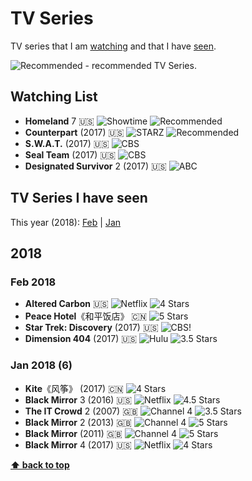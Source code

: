 # TV Series

TV series that I am [watching](#watching-list) and that I have [seen](#tv-series-i-have-seen).

![][Rec] - recommended TV Series.

## Watching List
* **Homeland** 7 🇺🇸 ![][SHO] ![][Rec]
* **Counterpart** (2017) 🇺🇸 ![][STZ] ![][Rec]
* **S.W.A.T.** (2017) 🇺🇸 ![][CBS]
* **Seal Team** (2017) 🇺🇸 ![][CBS]
* **Designated Survivor** 2 (2017) 🇺🇸 ![][ABC]

## TV Series I have seen

This year (2018): [Feb](#feb-2018) | [Jan](#jan-2018-6)

## 2018

### Feb 2018
* **Altered Carbon** 🇺🇸 ![][NFX] ![][s4]
* **Peace Hotel**《和平饭店》 🇨🇳 ![][s5]
* **Star Trek: Discovery** (2017) 🇺🇸 ![][CBS]! [][s3]
* **Dimension 404** (2017) 🇺🇸 ![][HUL] ![][s35]

### Jan 2018 (6)
* **Kite**《风筝》 (2017) 🇨🇳 ![][s4]
* **Black Mirror** 3 (2016) 🇺🇸 ![][NFX] ![][s45]
* **The IT Crowd** 2 (2007) 🇬🇧 ![][CH4] ![][s35]
* **Black Mirror** 2 (2013) 🇬🇧 ![][CH4] ![][s5]
* **Black Mirror** (2011) 🇬🇧 ![][CH4] ![][s5]
* **Black Mirror** 4 (2017) 🇺🇸 ![][NFX] ![][s4]

**[⬆ back to top](#tv-series)**

[Rec]: https://wt365.github.io/lib/svg/rec.svg "Recommended"
[s0]: https://wt365.github.io/lib/svg/s0.svg "O Star"
[s05]: https://wt365.github.io/lib/svg/s05.svg "0.5 Star"
[s1]: https://wt365.github.io/lib/svg/s1.svg "1 Star"
[s15]: https://wt365.github.io/lib/svg/s15.svg "1.5 Stars"
[s2]: https://wt365.github.io/lib/svg/s2.svg "2 Stars"
[s25]: https://wt365.github.io/lib/svg/s25.svg "2.5 Stars"
[s3]: https://wt365.github.io/lib/svg/s3.svg "3 Stars"
[s35]: https://wt365.github.io/lib/svg/s35.svg "3.5 Stars"
[s4]: https://wt365.github.io/lib/svg/s4.svg "4 Stars"
[s45]: https://wt365.github.io/lib/svg/s45.svg "4.5 Stars"
[s5]: https://wt365.github.io/lib/svg/s5.svg "5 Stars"
[SHO]: https://wt365.github.io/lib/svg/tv/sho.svg "Showtime"
[STZ]: https://wt365.github.io/lib/svg/tv/starz.svg "STARZ"
[CBS]: https://wt365.github.io/lib/svg/tv/cbs.svg "CBS"
[ABC]: https://wt365.github.io/lib/svg/tv/cbs.svg "ABC"
[NFX]: https://wt365.github.io/lib/svg/tv/netflix.svg "Netflix"
[HUL]: https://wt365.github.io/lib/svg/tv/hulu.svg "Hulu"
[CH4]: https://wt365.github.io/lib/svg/tv/channel4.svg "Channel 4"